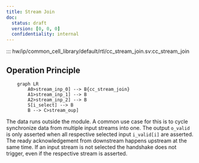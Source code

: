 ```yaml
---
title: Stream Join
doc:
  status: draft
  version: [0, 0, 0]
  confidentiality: internal
---
```


::: hw/ip/common_cell_library/default/rtl/cc_stream_join.sv:cc_stream_join


## Operation Principle

```mermaid
    graph LR
        A0>stream_inp_0] --> B{cc_stream_join}
        A1>stream_inp_1] --> B
        A2>stream_inp_2] --> B
        S[i_select] --> B
        B --> C>stream_oup]
```

The data runs outside the module. A common use case for this is to cycle synchronize data from multiple input streams into one.
The output `o_valid` is only asserted when all respective selected input `i_valid[i]` are asserted. The ready acknowledgement from downstream happens upstream at the same time.
If an input stream is not selected the handshake does not trigger, even if the respective stream is asserted.
